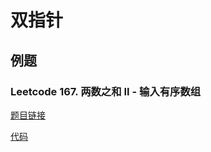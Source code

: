 # 双指针

## 例题

### Leetcode 167. 两数之和 II - 输入有序数组

[题目链接](https://leetcode-cn.com/problems/two-sum-ii-input-array-is-sorted/)

[代码](https://github.com/sy4b/Algorithm-Notes/blob/main/Storage/Code/167.两数之和-ii-输入有序数组.cpp)
